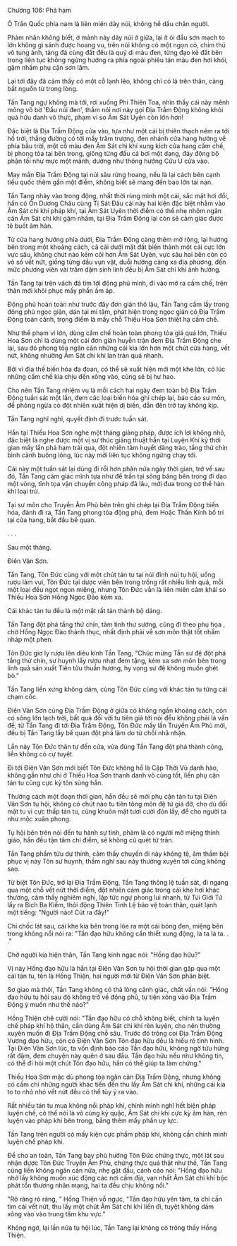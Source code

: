 




Chương 106: Phá hạm


Ô Trần Quốc phía nam là liên miên dãy núi, không hề dấu chân người.

Phàm nhân không biết, ở mảnh này dãy núi ở giữa, lại ít ỏi đầu sơn mạch to lớn không gì sánh được hoang vu, trên núi không có một ngọn cỏ, chim thú vô tung ảnh, tảng đá cùng đất đều là quỷ dị màu đen, từng đạo kẽ đất bên trong liên tục không ngừng hướng ra phía ngoài phiêu tán màu đen hơi khói, gặm nhấm phụ cận sơn lâm.

Lại tới đây đã cảm thấy có một cỗ lạnh lẽo, không chỉ có là trên thân, càng bắt nguồn từ trong lòng.

Tần Tang ngự không mà tới, rơi xuống Phi Thiên Toa, nhìn thấy cái này mênh mông vô bờ 'Đầu núi đen', thầm nói nơi này gọi Địa Trầm Động không khỏi quá hữu danh vô thực, phạm vi so Âm Sát Uyên còn lớn hơn!

Đặc biệt là Địa Trầm Động cửa vào, tựa như một cái bị thiên thạch ném ra tới hố trời, thẳng đường có tới mấy trăm trượng, đen nhánh cửa hang hướng về phía bầu trời, một cỗ màu đen Âm Sát chi khí xung kích cửa hang cấm chế, bị phong tỏa tại bên trong, giống từng đầu cá bơi một dạng, đáy động bộ phận tối như mực một mảnh, dường như thông hướng Cửu U cửa vào.

May mắn Địa Trầm Động tại núi sâu rừng hoang, nếu là lại cách bên cạnh tiểu quốc thêm gần một điểm, không biết sẽ mang đến bao lớn tai nạn.

Tần Tang nhảy vào trong động, nhất thời rùng mình một cái, sắc mặt hơi đổi, hắn có Ôn Dương Châu cùng Tị Sát Đâu cái này hai kiện đặc biệt nhằm vào Âm Sát chi khí pháp khí, tại Âm Sát Uyên thời điểm có thể nhẹ nhõm ngăn cản Âm Sát chi khí gặm nhấm, tại Địa Trầm Động lại còn sẽ cảm giác được tê buốt âm hàn.

Từ cửa hang hướng phía dưới, Địa Trầm Động càng thêm mở rộng, lại hướng bên trong một khoảng cách, cả cái dưới mặt đất biến thành một cái cực lớn vực sâu, không chút nào kém cỏi hơn Âm Sát Uyên, vực sâu hai bên còn có vô số vết nứt, giống từng đầu vụn vặt, duỗi hướng càng xa địa phương, đến mức phương viên vài trăm dặm sinh linh đều bị Âm Sát chi khí ảnh hưởng.

Tần Tang tại trên vách đá tìm tới động phủ mình, đi vào mở ra cấm chế, trên thân mới khôi phục mấy phần ấm áp.

Động phủ hoàn toàn như trước đây đơn giản thô lậu, Tần Tang cầm lấy trong động phủ ngọc giản, dán tại mi tâm, phát hiện trong ngọc giản có Địa Trầm Động toàn cảnh, trọng điểm là mấy chỗ Thiếu Hoa Sơn thiết hạ cấm chế.

Như thế phạm vi lớn, dùng cấm chế hoàn toàn phong tỏa giá quá lớn, Thiếu Hoa Sơn chỉ là dùng một cái đơn giản huyễn trận đem Địa Trầm Động che lại, sau đó phong tỏa ngăn cản những cái kia lớn hơn một chút cửa hang, vết nứt, không nhường Âm Sát chi khí lan tràn quá nhanh.

Bởi vì địa thế biến hóa đa đoan, có thể sẽ xuất hiện mới một khe lớn, có lúc những cấm chế kia chịu đến xông vào, cũng sẽ bị hư hao.

Cho nên Tần Tang nhiệm vụ là mỗi cách hai ngày đem toàn bộ Địa Trầm Động tuần sát một lần, đem các loại biến hóa ghi chép lại, báo cáo sư môn, để phòng ngừa có đột nhiên xuất hiện dị biến, dẫn đến trở tay không kịp.

Tần Tang nghĩ nghĩ, quyết định đi trước tuần sát.

Hắn tại Thiếu Hoa Sơn nghe một tháng giảng pháp, được ích lợi không nhỏ, đặc biệt là nghe được một vị sư thúc giảng thuật hắn tại Luyện Khí kỳ thời gian mấy lần phá hạm trải qua, đột nhiên tâm huyết dâng trào, tầng thứ chín bình cảnh buông lỏng, lúc này mới liên tục không ngừng chạy tới.

Cái này một tuần sát lại dùng đi rồi hơn phân nửa ngày thời gian, trở về sau đó, Tần Tang cảm giác mình tựa như để trần tại sông băng bên trong đi dạo một vòng, tĩnh tọa vận chuyển công pháp đã lâu, mới đưa trong cơ thể hàn khí loại trừ.

Tại sư môn cho Truyền Âm Phù bên trên ghi chép lại Địa Trầm Động biến hóa, đánh đi ra, Tần Tang phong tỏa động phủ, đem Hoặc Thần Kính bố trí tại cửa hang, bắt đầu bế quan.

. . .

Sau một tháng.

Điên Vân Sơn.

Tần Tang, Tôn Đức cùng với một chút tán tu tại núi đỉnh núi tụ hội, uống rượu làm vui, Tôn Đức tại dược viên bên trong trồng rất nhiều linh quả, mỗi một loại đều ngọt ngon miệng, nhưng Tôn Đức vẫn là liên miên cảm khái so Thiếu Hoa Sơn Hồng Ngọc Đào kém xa.

Cái khác tán tu đều là một mặt rất tán thành bộ dáng.

Tần Tang đột phá tầng thứ chín, tâm tình thư sướng, cũng đi theo phụ họa , chờ Hồng Ngọc Đào thành thục, nhất định phải về sơn môn thật tốt nhấm nháp một phen.

Tôn Đức giơ ly rượu lên diêu kính Tần Tang, "Chúc mừng Tần sư đệ đột phá tầng thứ chín, sư huynh lấy rượu nhạt đem tặng, kém xa sơn môn bên trong linh quả sản xuất Tiên tửu thuần hương, hy vọng sư đệ không muốn ghét bỏ."

Tần Tang liền xưng không dám, cùng Tôn Đức cùng với khác tán tu từng cái chạm cốc.

Điên Vân Sơn cùng Địa Trầm Động ở giữa có không ngắn khoảng cách, còn có sông lớn lạch trời, bất quá đối với tu tiên giả tới nói đều không phải là vấn đề, từ Tần Tang đi tới Địa Trầm Động, Tôn Đức mấy lần Truyền Âm Phù mời, đều bị Tần Tang lấy bế quan đột phá làm do từ chối nhã nhặn.

Lần này Tôn Đức thân tự đến cửa, vừa đúng Tần Tang đột phá thành công, liền không có cự tuyệt.

Đi tới Điên Vân Sơn mới biết Tôn Đức không hổ là Cập Thời Vũ danh hào, không gần như chỉ ở Thiếu Hoa Sơn thanh danh vô cùng tốt, liền phụ cận tán tu cũng cực kỳ tôn sùng hắn.

Thường cách một đoạn thời gian, hắn đều sẽ mời phụ cận tán tu tại Điên Vân Sơn tụ hội, không có chút nào tu tiên tông môn đệ tử giá đỡ, cho dù đối mặt tu vi cực thấp tán tu, cũng khuôn mặt tươi cười đón lấy, để cho người ta như mộc xuân phong.

Tụ hội bên trên nói đến tu hành sự tình, phàm là có người mở miệng thỉnh giáo, hắn đều tận tâm chỉ điểm, sẽ không cũ quét từ trân.

Tần Tang phẩm tửu dự thính, cảm thấy chuyến đi này không tệ, âm thầm bội phục vị này Tôn sư huynh, thầm nghĩ sau này thường xuyên tới cũng không sao.

Từ biệt Tôn Đức, trở lại Địa Trầm Động, Tần Tang thông lệ tuần sát, đi ngang qua một chỗ vết nứt thời điểm, đột nhiên cảm giác trong cái khe hơi khác thường, cảm thấy nghiêm nghị, lập tức ngự phong lui nhanh, từ Túi Giới Tử lấy ra Bích Ba Kiếm, thôi động Thiên Tinh Lệ bảo vệ toàn thân, quát lạnh một tiếng: "Người nào! Cút ra đây!"

Chỉ chốc lát sau, cái khe kia bên trong lóe ra một cái bóng đen, miệng bên trong không nổi nói ra: "Tần đạo hữu không cần thiết xung động, là ta là ta. . ."

Chờ người kia hiện thân, Tần Tang kinh ngạc nói: "Hồng đạo hữu?"

Vị này Hồng đạo hữu là hắn tại Điên Vân Sơn tụ hội thời gian gặp qua một cái tán tu, tên là Hồng Thiện, hai người mới từ Điên Vân Sơn phân biệt.

Sơ giao mà thôi, Tần Tang không có thả lỏng cảnh giác, chất vấn nói: "Hồng đạo hữu tụ hội sau đó không trở về động phủ, tự tiện xông vào Địa Trầm Động ý muốn như thế nào?"

Hồng Thiện chê cười nói: "Tần đạo hữu có chỗ không biết, chính ta luyện chế pháp khí hộ thân, cần dùng Âm Sát chi khí rèn luyện, cho nên thường xuyên muốn đi Địa Trầm Động chỗ sâu. Trước đó trông coi Địa Trầm Động Vương đạo hữu, còn có Điên Vân Sơn Tôn đạo hữu đều là hiểu rõ tình hình. Tại Điên Vân Sơn lúc, ta vốn định báo cáo Tần đạo hữu, không ngờ tửu hứng rất đậm, đem chuyện này quên ở sau đầu. Tần đạo hữu nếu như không tin, có thể đi hỏi một chút Tôn đạo hữu, hắn có thể giúp ta làm chứng."

Thiếu Hoa Sơn mặc dù phong tỏa ngăn cản Địa Trầm Động, nhưng không có cấm chỉ những người khác tiến đến thu lấy Âm Sát chi khí, những cái kia to to nhỏ nhỏ vết nứt đều có thể tùy ý ra vào.

Rất nhiều tán tu mua không nổi pháp khí, chính mình nghĩ hết biện pháp luyện chế, có thể nói là vô cùng kỳ quặc, Âm Sát chi khí cực kỳ âm hàn, rèn luyện vào pháp khí bên trong, bằng thêm mấy phần uy lực.

Tần Tang trên người có mấy kiện cực phẩm pháp khí, không cần chính mình luyện chế pháp khí.

Để cho an toàn, Tần Tang bay phù hướng Tôn Đức chứng thực, một lát sau nhận được Tôn Đức Truyền Âm Phù, chứng thực quả thật như thế, Tần Tang cũng liền không ngăn cản nữa, nhẹ gật đầu, cảnh cáo nói: "Hồng đạo hữu nhớ lấy không muốn xúc động các nơi cấm địa, vạn nhất Âm Sát chi khí bộc phát tổn thương nhân mạng, hai ta đều chịu không nổi."

"Rõ ràng rõ ràng, " Hồng Thiện vỗ ngực, "Tần đạo hữu yên tâm, ta chỉ cần tìm cái vết nứt, thu lấy một chút Âm Sát chi khí liền đi, tuyệt không dám xông vào vào trung tâm khu vực."

Không ngờ, lại lần nữa tụ hội lúc, Tần Tang lại không có trông thấy Hồng Thiện.




